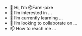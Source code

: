- 👋 Hi, I’m @Farel-pixe
- 👀 I’m interested in ...
- 🌱 I’m currently learning ...
- 💞️ I’m looking to collaborate on ...
- 📫 How to reach me ...

<!---
Farel-pixe/Farel-pixe is a ✨ special ✨ repository because its `README.md` (this file) appears on your GitHub profile.
You can click the Preview link to take a look at your changes.
---
